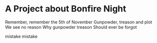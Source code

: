 A Project about Bonfire Night
=============================

Remember, remember the 5th of November
Gunpowder, treason and plot
We see no reason
Why gunpowder treason
Should ever be forgot 


mistake mistake 
